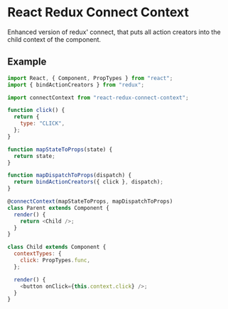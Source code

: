 # React Redux Connect Context

Enhanced version of redux' connect, that puts all action creators into the child context of the component.

## Example

```js
import React, { Component, PropTypes } from "react";
import { bindActionCreators } from "redux";

import connectContext from "react-redux-connect-context";

function click() {
  return {
    type: "CLICK",
  };
}

function mapStateToProps(state) {
  return state;
}

function mapDispatchToProps(dispatch) {
  return bindActionCreators({ click }, dispatch);
}

@connectContext(mapStateToProps, mapDispatchToProps)
class Parent extends Component {
  render() {
    return <Child />;
  }
}

class Child extends Component {
  contextTypes: {
    click: PropTypes.func,
  };

  render() {
    <button onClick={this.context.click} />;
  }
}
```
